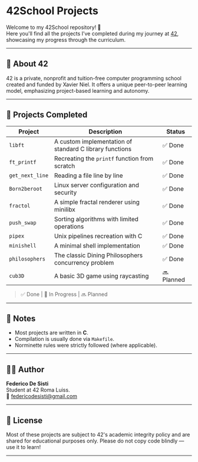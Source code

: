# 42School Projects

Welcome to my 42School repository! 🧠  
Here you'll find all the projects I’ve completed during my journey at [42](https://42.fr/), showcasing my progress through the curriculum.

---

## 🏫 About 42

42 is a private, nonprofit and tuition-free computer programming school created and funded by Xavier Niel. It offers a unique peer-to-peer learning model, emphasizing project-based learning and autonomy.

---

## 🚀 Projects Completed

| Project | Description | Status |
|--------|-------------|--------|
| `libft` | A custom implementation of standard C library functions | ✅ Done |
| `ft_printf` | Recreating the `printf` function from scratch | ✅ Done |
| `get_next_line` | Reading a file line by line | ✅ Done |
| `Born2beroot` | Linux server configuration and security | ✅ Done |
| `fractol` | A simple fractal renderer using minilibx | ✅ Done |
| `push_swap` | Sorting algorithms with limited operations | ✅ Done |
| `pipex` | Unix pipelines recreation with C | ✅ Done |
| `minishell` | A minimal shell implementation |✅ Done |
| `philosophers` | The classic Dining Philosophers concurrency problem | ✅ Done |
| `cub3D` | A basic 3D game using raycasting | 🔜 Planned |

> ✅ Done | 🔄 In Progress | 🔜 Planned

---

## 📌 Notes

- Most projects are written in **C**.
- Compilation is usually done via `Makefile`.
- Norminette rules were strictly followed (where applicable).

---

## 🧑‍💻 Author

**Federico De Sisti**  
Student at 42 Roma Luiss.  
📧 federicodesisti@gmail.com  

---

## 📝 License

Most of these projects are subject to 42's academic integrity policy and are shared for educational purposes only. Please do not copy code blindly — use it to learn!

---
